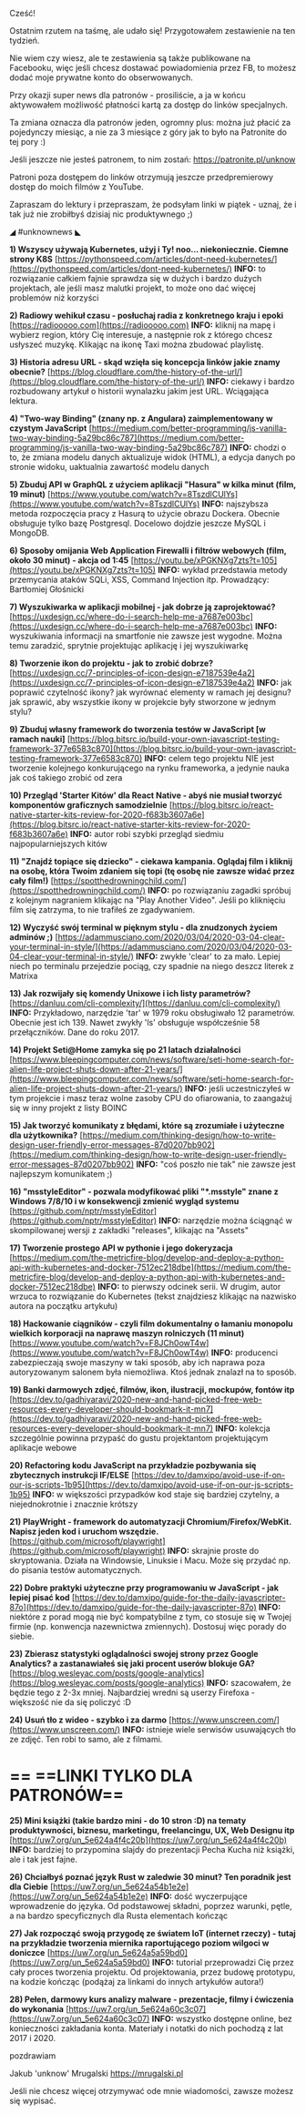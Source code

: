 Cześć!

Ostatnim rzutem na taśmę, ale udało się! Przygotowałem zestawienie na ten tydzień.

Nie wiem czy wiesz, ale te zestawienia są także publikowane na Facebooku, więc jeśli chcesz dostawać powiadomienia przez FB, to możesz dodać moje prywatne konto do obserwowanych.

Przy okazji super news dla patronów - prosiliście, a ja w końcu aktywowałem możliwość płatności kartą za dostęp do linków specjalnych.

Ta zmiana oznacza dla patronów jeden, ogromny plus: można już płacić za pojedynczy miesiąc, a nie za 3 miesiące z góry jak to było na Patronite do tej pory :)

Jeśli jeszcze nie jesteś patronem, to nim zostań: https://patronite.pl/unknow

Patroni poza dostępem do linków otrzymują jeszcze przedpremierowy dostęp do moich filmów z YouTube.

 

Zapraszam do lektury i przepraszam, że podsyłam linki w piątek - uznaj, że i tak już nie zrobiłbyś dzisiaj nic produktywnego ;)

 

◢ #unknownews ◣


**1) Wszyscy używają Kubernetes, użyj i Ty! noo... niekoniecznie. Ciemne strony K8S**
[https://pythonspeed.com/articles/dont-need-kubernetes/](https://pythonspeed.com/articles/dont-need-kubernetes/)
**INFO:** to rozwiązanie całkiem fajnie sprawdza się w dużych i bardzo dużych projektach, ale jeśli masz malutki projekt, to może ono dać więcej problemów niż korzyści


**2) Radiowy wehikuł czasu - posłuchaj radia z konkretnego kraju i epoki**
[https://radiooooo.com](https://radiooooo.com)
**INFO:** kliknij na mapę i wybierz region, który Cię interesuje, a następnie rok z którego chcesz usłyszeć muzykę. Klikając na ikonę Taxi można zbudować playlistę.


**3) Historia adresu URL - skąd wzięła się koncepcja linków jakie znamy obecnie?**
[https://blog.cloudflare.com/the-history-of-the-url/](https://blog.cloudflare.com/the-history-of-the-url/)
**INFO:** ciekawy i bardzo rozbudowany artykuł o historii wynalazku jakim jest URL. Wciągająca lektura.


**4) "Two-way Binding" (znany np. z Angulara) zaimplementowany w czystym JavaScript**
[https://medium.com/better-programming/js-vanilla-two-way-binding-5a29bc86c787](https://medium.com/better-programming/js-vanilla-two-way-binding-5a29bc86c787)
**INFO:** chodzi o to, że zmiana modelu danych aktualizuje widok (HTML), a edycja danych po stronie widoku, uaktualnia zawartość modelu danych


**5) Zbuduj API w GraphQL z użyciem aplikacji "Hasura" w kilka minut (film, 19 minut)**
[https://www.youtube.com/watch?v=8TszdlCUlYs](https://www.youtube.com/watch?v=8TszdlCUlYs)
**INFO:** najszybsza metoda rozpoczęcia pracy z Hasurą to użycie obrazu Dockera. Obecnie obsługuje tylko bazę Postgresql. Docelowo dojdzie jeszcze MySQL i MongoDB.


**6) Sposoby omijania Web Application Firewalli i filtrów webowych (film, około 30 minut) - akcja od 1:45**
[https://youtu.be/xPGKNXg7zts?t=105](https://youtu.be/xPGKNXg7zts?t=105)
**INFO:** wykład przedstawia metody przemycania ataków SQLi, XSS, Command Injection itp. Prowadzący: Bartłomiej Głośnicki


**7) Wyszukiwarka w aplikacji mobilnej - jak dobrze ją zaprojektować?**
[https://uxdesign.cc/where-do-i-search-help-me-a7687e003bc](https://uxdesign.cc/where-do-i-search-help-me-a7687e003bc)
**INFO:** wyszukiwania informacji na smartfonie nie zawsze jest wygodne. Można temu zaradzić, sprytnie projektując aplikację i jej wyszukiwarkę


**8) Tworzenie ikon do projektu - jak to zrobić dobrze?**
[https://uxdesign.cc/7-principles-of-icon-design-e7187539e4a2](https://uxdesign.cc/7-principles-of-icon-design-e7187539e4a2)
**INFO:** jak poprawić czytelność ikony? jak wyrównać elementy w ramach jej designu? jak sprawić, aby wszystkie ikony w projekcie były stworzone w jednym stylu?


**9) Zbuduj własny framework do tworzenia testów w JavaScript [w ramach nauki]**
[https://blog.bitsrc.io/build-your-own-javascript-testing-framework-377e6583c870](https://blog.bitsrc.io/build-your-own-javascript-testing-framework-377e6583c870)
**INFO:** celem tego projektu NIE jest tworzenie kolejnego konkurującego na rynku frameworka, a jedynie nauka jak coś takiego zrobić od zera


**10) Przegląd 'Starter Kitów' dla React Native - abyś nie musiał tworzyć komponentów graficznych samodzielnie**
[https://blog.bitsrc.io/react-native-starter-kits-review-for-2020-f683b3607a6e](https://blog.bitsrc.io/react-native-starter-kits-review-for-2020-f683b3607a6e)
**INFO:** autor robi szybki przegląd siedmiu najpopularniejszych kitów


**11) "Znajdź topiące się dziecko" - ciekawa kampania. Oglądaj film i kliknij na osobę, która Twoim zdaniem się topi (tę osobę nie zawsze widać przez cały film!)**
[https://spotthedrowningchild.com/](https://spotthedrowningchild.com/)
**INFO:** po rozwiązaniu zagadki spróbuj z kolejnym nagraniem klikając na "Play Another Video". Jeśli po kliknięciu film się zatrzyma, to nie trafiłeś ze zgadywaniem.


**12) Wyczyść swój terminal w pięknym stylu - dla znudzonych życiem adminów ;)**
[https://adammusciano.com/2020/03/04/2020-03-04-clear-your-terminal-in-style/](https://adammusciano.com/2020/03/04/2020-03-04-clear-your-terminal-in-style/)
**INFO:** zwykłe 'clear' to za mało. Lepiej niech po terminalu przejedzie pociąg, czy spadnie na niego deszcz literek z Matrixa


**13) Jak rozwijały się komendy Unixowe i ich listy parametrów?**
[https://danluu.com/cli-complexity/](https://danluu.com/cli-complexity/)
**INFO:** Przykładowo, narzędzie 'tar' w 1979 roku obsługiwało 12 parametrów. Obecnie jest ich 139. Nawet zwykły 'ls' obsługuje współcześnie 58 przełączników. Dane do roku 2017.


**14) Projekt Seti@Home zamyka się po 21 latach działalności**
[https://www.bleepingcomputer.com/news/software/seti-home-search-for-alien-life-project-shuts-down-after-21-years/](https://www.bleepingcomputer.com/news/software/seti-home-search-for-alien-life-project-shuts-down-after-21-years/)
**INFO:** jeśli uczestniczyłeś w tym projekcie i masz teraz wolne zasoby CPU do ofiarowania, to zaangażuj się w inny projekt z listy BOINC


**15) Jak tworzyć komunikaty z błędami, które są zrozumiałe i użyteczne dla użytkownika?**
[https://medium.com/thinking-design/how-to-write-design-user-friendly-error-messages-87d0207bb902](https://medium.com/thinking-design/how-to-write-design-user-friendly-error-messages-87d0207bb902)
**INFO:** "coś poszło nie tak" nie zawsze jest najlepszym komunikatem ;)


**16) "msstyleEditor" - pozwala modyfikować pliki "*.msstyle" znane z Windows 7/8/10 i w konsekwencji zmienić wygląd systemu**
[https://github.com/nptr/msstyleEditor](https://github.com/nptr/msstyleEditor)
**INFO:** narzędzie można ściągnąć w skompilowanej wersji z zakładki "releases", klikając na "Assets"


**17) Tworzenie prostego API w pythonie i jego dokeryzacja**
[https://medium.com/the-metricfire-blog/develop-and-deploy-a-python-api-with-kubernetes-and-docker-7512ec218dbe](https://medium.com/the-metricfire-blog/develop-and-deploy-a-python-api-with-kubernetes-and-docker-7512ec218dbe)
**INFO:** to pierwszy odcinek serii. W drugim, autor wrzuca to rozwiązanie do Kubernetes (tekst znajdziesz klikając na nazwisko autora na początku artykułu)


**18) Hackowanie ciągników - czyli film dokumentalny o łamaniu monopolu wielkich korporacji na naprawę maszyn rolniczych (11 minut)**
[https://www.youtube.com/watch?v=F8JCh0owT4w](https://www.youtube.com/watch?v=F8JCh0owT4w)
**INFO:** producenci zabezpieczają swoje maszyny w taki sposób, aby ich naprawa poza autoryzowanym salonem była niemożliwa. Ktoś jednak znalazł na to sposób.


**19) Banki darmowych zdjęć, filmów, ikon, ilustracji, mockupów, fontów itp**
[https://dev.to/gadhiyaravi/2020-new-and-hand-picked-free-web-resources-every-developer-should-bookmark-it-mn7](https://dev.to/gadhiyaravi/2020-new-and-hand-picked-free-web-resources-every-developer-should-bookmark-it-mn7)
**INFO:** kolekcja szczególnie powinna przypaść do gustu projektantom projektującym aplikacje webowe


**20) Refactoring kodu JavaScript na przykładzie pozbywania się zbytecznych instrukcji IF/ELSE**
[https://dev.to/damxipo/avoid-use-if-on-our-js-scripts-1b95](https://dev.to/damxipo/avoid-use-if-on-our-js-scripts-1b95)
**INFO:** w większości przypadków kod staje się bardziej czytelny, a niejednokrotnie i znacznie krótszy


**21) PlayWright - framework do automatyzacji Chromium/Firefox/WebKit. Napisz jeden kod i uruchom wszędzie.**
[https://github.com/microsoft/playwright](https://github.com/microsoft/playwright)
**INFO:** skrajnie proste do skryptowania. Działa na Windowsie, Linuksie i Macu. Może się przydać np. do pisania testów automatycznych.


**22) Dobre praktyki użyteczne przy programowaniu w JavaScript - jak lepiej pisać kod**
[https://dev.to/damxipo/guide-for-the-daily-javascripter-87o](https://dev.to/damxipo/guide-for-the-daily-javascripter-87o)
**INFO:** niektóre z porad mogą nie być kompatybilne z tym, co stosuje się w Twojej firmie (np. konwencja nazewnictwa zmiennych). Dostosuj więc porady do siebie.


**23) Zbierasz statystyki oglądalności swojej strony przez Google Analytics? a zastanawiałeś się jaki procent userów blokuje GA?**
[https://blog.wesleyac.com/posts/google-analytics](https://blog.wesleyac.com/posts/google-analytics)
**INFO:** szacowałem, że będzie tego z 2-3x mniej. Najbardziej wredni są userzy Firefoxa - większość nie da się policzyć :D


**24) Usuń tło z wideo - szybko i za darmo**
[https://www.unscreen.com/](https://www.unscreen.com/)
**INFO:** istnieje wiele serwisów usuwających tło ze zdjęć. Ten robi to samo, ale z filmami.


== **==LINKI TYLKO DLA PATRONÓW==**
 ==

**25) Mini książki (takie bardzo mini - do 10 stron :D) na tematy produktywności, biznesu, marketingu, freelancingu, UX, Web Designu itp**
[https://uw7.org/un_5e624a4f4c20b](https://uw7.org/un_5e624a4f4c20b)
**INFO:** bardziej to przypomina slajdy do prezentacji Pecha Kucha niż książki, ale i tak jest fajne.


**26) Chciałbyś poznać język Rust w zaledwie 30 minut? Ten poradnik jest dla Ciebie**
[https://uw7.org/un_5e624a54b1e2e](https://uw7.org/un_5e624a54b1e2e)
**INFO:** dość wyczerpujące wprowadzenie do języka. Od podstawowej składni, poprzez warunki, pętle, a na bardzo specyficznych dla Rusta elementach kończąc


**27) Jak rozpocząć swoją przygodę ze światem IoT (internet rzeczy) - tutaj na przykładzie tworzenia miernika raportującego poziom wilgoci w doniczce**
[https://uw7.org/un_5e624a5a59bd0](https://uw7.org/un_5e624a5a59bd0)
**INFO:** tutorial przeprowadzi Cię przez cały proces tworzenia projektu. Od projektowania, przez budowę prototypu, na kodzie kończąc (podążaj za linkami do innych artykułów autora!)


**28) Pełen, darmowy kurs analizy malware - prezentacje, filmy i ćwiczenia do wykonania**
[https://uw7.org/un_5e624a60c3c07](https://uw7.org/un_5e624a60c3c07)
**INFO:** wszystko dostępne online, bez konieczności zakładania konta. Materiały i notatki do nich pochodzą z lat 2017 i 2020.


 
pozdrawiam

Jakub 'unknow' Mrugalski
https://mrugalski.pl
 

Jeśli nie chcesz więcej otrzymywać ode mnie wiadomości, zawsze możesz się wypisać.